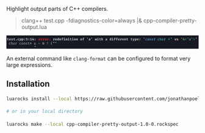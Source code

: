 Highlight output parts of C++ compilers.

> clang++ test.cpp -fdiagnostics-color=always |& cpp-compiler-pretty-output.lua

![output sample](./sample.png "output sample")

An external command like `clang-format` can be configured to format very large expressions.

## Installation

```bash
luarocks install --local https://raw.githubusercontent.com/jonathanpoelen/cpp-compiler-pretty-output/master/cpp-compiler-pretty-output-1.0-0.rockspec

# or in your local directory

luarocks make --local cpp-compiler-pretty-output-1.0-0.rockspec
```

